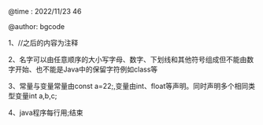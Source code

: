 @time  : 2022/11/23 46

@author: bgcode

1、//之后的内容为注释

2、名字可以由任意顺序的大小写字母、数字、下划线和其他符号组成但不能由数字开始、也不能是Java中的保留字符例如class等

3、常量与变量常量由const a=22;,变量由int、float等声明。同时声明多个相同类型变量int a,b,c;

4、java程序每行用;结束
